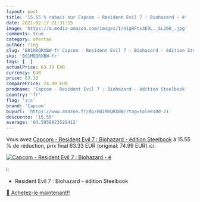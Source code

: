 ```yaml
---
layout: post
title: '15.55 % rabais sur Capcom - Resident Evil 7 : Biohazard - é'
date: 2021-02-17 21:31:15
image: 'https://m.media-amazon.com/images/I/41gRFts3E9L._SL200_.jpg'
comments: true
category: ofertas
author: ring
slug: 'B01M8QRXBW-fr Capcom - Resident Evil 7 : Biohazard - édition Steelbook'
sku: 'B01M8QRXBW-fr'
tags: [  ]
actualPrice: 63.33 EUR
currency: EUR
price: 63.33
comparePrice: 74.99 EUR
prodname: 'Capcom - Resident Evil 7 : Biohazard - édition Steelbook'
country: 'fr'
flag: '🇫🇷'
brand: 'Capcom'
buyurl: 'https://www.amazon.fr/dp/B01M8QRXBW/?tag=tolees0d-21'
descuento: '15.55'
average: '64.5958823529412'
---
```


Vous avez [Capcom - Resident Evil 7 : Biohazard - édition Steelbook](https://www.amazon.fr/dp/B01M8QRXBW/?tag=tolees0d-21)  à  15.55 % de réduction, prix final  63.33 EUR (original: 74.99 EUR) ici:

[![Capcom - Resident Evil 7 : Biohazard - é](https://m.media-amazon.com/images/I/41gRFts3E9L._SL200_.jpg)](https://www.amazon.fr/dp/B01M8QRXBW/?tag=tolees0d-21)

ℹ️:

- Resident Evil 7 : Biohazard - édition Steelbook

[🛒 Achetez-le maintenant!!](https://www.amazon.fr/dp/B01M8QRXBW/?tag=tolees0d-21)
